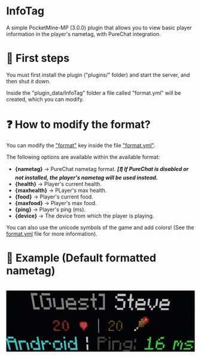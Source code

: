 # InfoTag
A simple PocketMine-MP (3.0.0) plugin that allows you to view basic player information in the player's nametag, with PureChat integration.

# 👀 First steps
You must first install the plugin ("plugins/" folder) and start the server, and then shut it down.

Inside the "plugin_data/InfoTag" folder a file called "format.yml" will be created, which you can modify.

# ❓ How to modify the format?
You can modify the <a href="https://github.com/AmmyR/InfoTag/blob/main/resources/format.yml#L23">"format"</a> key inside the file <a href="https://github.com/AmmyR/InfoTag/blob/main/resources/format.yml">"format.yml"</a>. 

The following options are available within the available format:
<ul>
  <li><b>{nametag}</b> -> PureChat nametag format. <b><i>[❗] If PureChat is disabled or not installed, the player's nametag will be used instead.</i></b></li>
  <li><b>{health}</b> -> Player's current health.</li>
  <li><b>{maxhealth}</b> -> PLayer's max health.</li>
  <li><b>{food}</b> -> Player's current food.</li>
  <li><b>{maxfood}</b> -> Player's max food.</li>
  <li><b>{ping}</b> -> Player's ping (ms).</li>
  <li><b>{device}</b> -> The device from which the player is playing.</li>
</ul>

You can also use the unicode symbols of the game and add colors! (See the <a href="https://github.com/AmmyR/InfoTag/blob/main/resources/format.yml#L17">format.yml</a> file for more information).

# 🔎 Example (Default formatted nametag)
<div align="center">
  <br>
  <img src="example.png"/>
</div>
